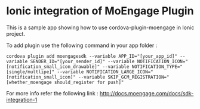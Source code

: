 # Ionic integration of MoEngage Plugin

This is a sample app showing how to use cordova-plugin-moengage in Ionic project.

To add plugin use the following command in your app folder :

    cordova plugin add moengagesdk --variable APP_ID="[your_app_id]" --variable SENDER_ID="[your_sender_id]" --variable NOTIFICATION_ICON="[notification_small_icon_drawable]" --variable NOTIFICATION_TYPE="[single/multlipe]" --variable NOTIFICATION_LARGE_ICON="[notification_small_icon]" --variable SKIP_GCM_REGISTRATION="[whether_moengage should_register for push]"

For more info refer the following link : http://docs.moengage.com/docs/sdk-integration-1

